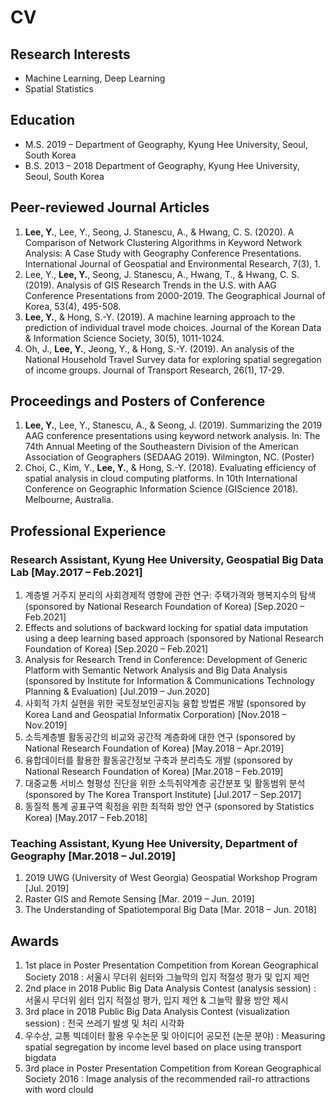 # CV

## Research Interests
* Machine Learning, Deep Learning
* Spatial Statistics

## Education
* M.S.									2019 –
Department of Geography, Kyung Hee University, Seoul, South Korea
* B.S.									2013 – 2018
Department of Geography, Kyung Hee University, Seoul, South Korea

## Peer-reviewed Journal Articles
1.	__Lee, Y.__, Lee, Y., Seong, J. Stanescu, A., & Hwang, C. S. (2020). A Comparison of Network Clustering Algorithms in Keyword Network Analysis: A Case Study with Geography Conference Presentations. International Journal of Geospatial and Environmental Research, 7(3), 1.
2.	Lee, Y., __Lee, Y.__, Seong, J. Stanescu, A., Hwang, T., & Hwang, C. S. (2019). Analysis of GIS Research Trends in the U.S. with AAG Conference Presentations from 2000-2019. The Geographical Journal of Korea, 53(4), 495-508.
3.	__Lee, Y.__, & Hong, S.-Y. (2019). A machine learning approach to the prediction of individual travel mode choices. Journal of the Korean Data & Information Science Society, 30(5), 1011-1024.
4.	Oh, J., __Lee, Y.__, Jeong, Y., & Hong, S.-Y. (2019). An analysis of the National Household Travel Survey data for exploring spatial segregation of income groups. Journal of Transport Research, 26(1), 17-29.

## Proceedings and Posters of Conference
1.	__Lee, Y.__, Lee, Y., Stanescu, A., & Seong, J. (2019). Summarizing the 2019 AAG conference presentations using keyword network analysis. In: The 74th Annual Meeting of the Southeastern Division of the American Association of Geographers (SEDAAG 2019). Wilmington, NC. (Poster)
2.	Choi, C., Kim, Y., __Lee, Y.__, & Hong, S.-Y. (2018). Evaluating efficiency of spatial analysis in cloud computing platforms. In 10th International Conference on Geographic Information Science (GIScience 2018). Melbourne, Australia.

## Professional Experience
### Research Assistant, Kyung Hee University, Geospatial Big Data Lab [May.2017 – Feb.2021]
1.	계층별 거주지 분리의 사회경제적 영향에 관한 연구: 주택가격와 행복지수의 탐색 (sponsored by National Research Foundation of Korea) [Sep.2020 – Feb.2021]
2.	Effects and solutions of backward locking for spatial data imputation using a deep learning based approach (sponsored by National Research Foundation of Korea) [Sep.2020 – Feb.2021]
3.	Analysis for Research Trend in Conference: Development of Generic Platform with Semantic Network Analysis and Big Data Analysis (sponsored by Institute for Information & Communications Technology Planning & Evaluation) [Jul.2019 – Jun.2020]
4.	사회적 가치 실현을 위한 국토정보인공지능 융합 방법론 개발 (sponsored by Korea Land and Geospatial Informatix Corporation) [Nov.2018 – Nov.2019]
5.	소득계층별 활동공간의 비교와 공간적 계층화에 대한 연구 (sponsored by National Research Foundation of Korea) [May.2018 – Apr.2019]
6.	융합데이터를 활용한 활동공간정보 구축과 분리측도 개발 (sponsored by National Research Foundation of Korea) [Mar.2018 – Feb.2019]
7.	대중교통 서비스 형평성 진단을 위한 소득취약계층 공간분포 및 활동범위 분석 (sponsored by The Korea Transport Institute) [Jul.2017 – Sep.2017]
8.	동질적 통계 공표구역 획정을 위한 최적화 방안 연구 (sponsored by Statistics Korea) [May.2017 – Feb.2018]

### Teaching Assistant, Kyung Hee University, Department of Geography [Mar.2018 – Jul.2019]
1.	2019 UWG (University of West Georgia) Geospatial Workshop Program [Jul. 2019]
2.	Raster GIS and Remote Sensing [Mar. 2019 – Jun. 2019]
3.	The Understanding of Spatiotemporal Big Data [Mar. 2018 – Jun. 2018]
 
## Awards
1.	1st place in Poster Presentation Competition from Korean Geographical Society		      2018
: 서울시 무더위 쉼터와 그늘막의 입지 적절성 평가 및 입지 제언
2.	2nd place in 2018 Public Big Data Analysis Contest (analysis session)
: 서울시 무더위 쉼터 입지 적절성 평가, 입지 제언 & 그늘막 활용 방안 제시
3.	3rd place in 2018 Public Big Data Analysis Contest (visualization session)
: 전국 쓰레기 발생 및 처리 시각화
4.	우수상, 교통 빅데이터 활용 우수논문 및 아이디어 공모전 (논문 분야)
: Measuring spatial segregation by income level based on place using transport bigdata
5.	3rd place in Poster Presentation Competition from Korean Geographical Society		      2016
: Image analysis of the recommended rail-ro attractions with word clould
